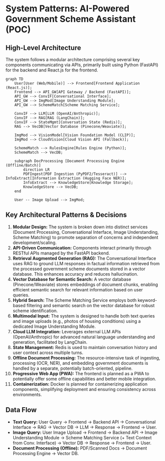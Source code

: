 # System Patterns: AI-Powered Government Scheme Assistant (POC)

## High-Level Architecture

The system follows a modular architecture comprising several key components communicating via APIs, primarily built using Python (FastAPI) for the backend and React.js for the frontend.

```mermaid
graph TD
    User[User (Web/Mobile)] --> Frontend[Frontend Application (React.js)];
    Frontend --> API_GW[API Gateway / Backend (FastAPI)];
    API_GW --> ConvIF[Conversational Interface];
    API_GW --> ImgMod[Image Understanding Module];
    API_GW --> SchemeMatch[Scheme Matching Service];

    ConvIF --> LLM[LLM (OpenAI/Anthropic)];
    ConvIF --> RAG[RAG (LangChain)];
    ConvIF --> StateMgmt[Conversation State (Redis)];
    RAG --> VecDB[Vector Database (Pinecone/Weaviate)];

    ImgMod --> VisionModel[Vision Foundation Model (CLIP)];
    ImgMod --> CloudVision[Cloud Vision API (Fallback)];

    SchemeMatch --> RulesEngine[Rules Engine (Python)];
    SchemeMatch --> VecDB;

    subgraph DocProcessing [Document Processing Engine (Offline/Batch)]
        direction LR
        PDFIngest[PDF Ingestion (PyPDF2/Tesseract)] --> InfoExtract[Information Extraction (Hugging Face NER)];
        InfoExtract --> KnowledgeStore[Knowledge Storage];
        KnowledgeStore --> VecDB;
    end

    User -- Image Upload --> ImgMod;
```

## Key Architectural Patterns & Decisions

1.  **Modular Design:** The system is broken down into distinct services (Document Processing, Conversational Interface, Image Understanding, Scheme Matching) to promote separation of concerns and independent development/scaling.
2.  **API-Driven Communication:** Components interact primarily through RESTful APIs managed by the FastAPI backend.
3.  **Retrieval Augmented Generation (RAG):** The Conversational Interface uses RAG to ground LLM responses in factual information retrieved from the processed government scheme documents stored in a vector database. This enhances accuracy and reduces hallucination.
4.  **Vector Database for Semantic Search:** A vector database (Pinecone/Weaviate) stores embeddings of document chunks, enabling efficient semantic search for relevant information based on user queries.
5.  **Hybrid Search:** The Scheme Matching Service employs both keyword-based filtering and semantic search on the vector database for robust scheme identification.
6.  **Multimodal Input:** The system is designed to handle both text queries and image uploads (e.g., photos of housing conditions) using a dedicated Image Understanding Module.
7.  **Cloud LLM Integration:** Leverages external LLM APIs (OpenAI/Anthropic) for advanced natural language understanding and generation, facilitated by LangChain.
8.  **State Management:** Redis is used to maintain conversation history and user context across multiple turns.
9.  **Offline Document Processing:** The resource-intensive task of ingesting, processing (OCR, NER), and embedding government documents is handled by a separate, potentially batch-oriented, pipeline.
10. **Progressive Web App (PWA):** The frontend is planned as a PWA to potentially offer some offline capabilities and better mobile integration.
11. **Containerization:** Docker is planned for containerizing application components, simplifying deployment and ensuring consistency across environments.

## Data Flow

*   **Text Query:** User Query -> Frontend -> Backend API -> Conversational Interface -> RAG -> Vector DB -> LLM -> Response -> Frontend -> User.
*   **Image Query:** User Image Upload -> Frontend -> Backend API -> Image Understanding Module -> Scheme Matching Service (+ Text Context from Conv. Interface) -> Vector DB -> Response -> Frontend -> User.
*   **Document Processing (Offline):** PDF/Scanned Docs -> Document Processing Engine -> Vector DB.

